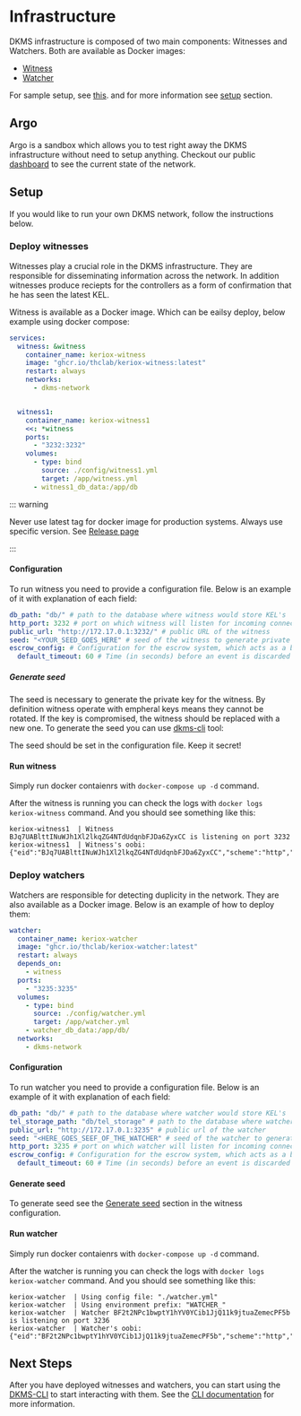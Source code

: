 # Infrastructure

DKMS infrastructure is composed of two main components: Witnesses and Watchers. Both are available as Docker images:

- [ Witness ](https://ghcr.io/thclab/keriox-witness)
- [ Watcher ](https://ghcr.io/thclab/keriox-watcher)

For sample setup, see [this](https://github.com/THCLab/dkms-demo/blob/main/infrastructure/docker-compose.yml).
and for more information see [setup](#setup) section.

## Argo

Argo is a sandbox which allows you to test right away the DKMS infrastructure without need to setup anything.
Checkout our public [dashboard](https://dashboard.argo.colossi.network/public-dashboards/2bdeda88c701459e8ec25802f79b7da2) to see the current state of the network.

## Setup

If you would like to run your own DKMS network, follow the instructions below.

### Deploy witnesses

Witnesses play a crucial role in the DKMS infrastructure. They are responsible
for disseminating information across the network. In addition witnesses produce
reciepts for the controllers as a form of confirmation that he has seen the
latest KEL.

Witness is available as a Docker image. Which can be eailsy deploy, below example using docker compose:

```yaml
services:
  witness: &witness
    container_name: keriox-witness
    image: "ghcr.io/thclab/keriox-witness:latest"
    restart: always
    networks:
      - dkms-network


  witness1:
    container_name: keriox-witness1
    <<: *witness
    ports:
      - "3232:3232"
    volumes:
      - type: bind
        source: ./config/witness1.yml
        target: /app/witness.yml
      - witness1_db_data:/app/db
```

::: warning

Never use latest tag for docker image for production systems. Always use specific version. See [Release page](https://github.com/THCLab/keriox/releases)

:::

#### Configuration

To run witness you need to provide a configuration file. Below is an example of it with explanation of each field:

```yaml
db_path: "db/" # path to the database where witness would store KEL's
http_port: 3232 # port on which witness will listen for incoming connections
public_url: "http://172.17.0.1:3232/" # public URL of the witness
seed: "<YOUR_SEED_GOES_HERE" # seed of the witness to generate private key, keep this secret!
escrow_config: # Configuration for the escrow system, which acts as a buffer for processing events from KELs
  default_timeout: 60 # Time (in seconds) before an event is discarded after the last processing attempt. Event is processed only when new event comes.

```

##### Generate seed

The seed is necessary to generate the private key for the witness. By definition
witness operate with empheral keys means they cannot be rotated. If the key is
compromised, the witness should be replaced with a new one. To generate the seed
you can use [dkms-cli](https://github.com/THCLab/dkms-bin/releases) tool:

<Asciinema castId="xM1MiAzgCsYAWoeHxhEEm3bt8" />

The seed should be set in the configuration file. Keep it secret!

#### Run witness

Simply run docker contaienrs with `docker-compose up -d` command.

After the witness is running you can check the logs with `docker logs keriox-witness` command. And you should see something like this:

```shell
keriox-witness1  | Witness BJq7UABlttINuWJh1Xl2lkqZG4NTdUdqnbFJDa6ZyxCC is listening on port 3232
keriox-witness1  | Witness's oobi: {"eid":"BJq7UABlttINuWJh1Xl2lkqZG4NTdUdqnbFJDa6ZyxCC","scheme":"http","url":"http://localhost:3232/"}
```

### Deploy watchers

Watchers are responsible for detecting duplicity in the network. They are also available as a Docker image. Below is an example of how to deploy them:

```yaml
watcher:
  container_name: keriox-watcher
  image: "ghcr.io/thclab/keriox-watcher:latest"
  restart: always
  depends_on:
    - witness
  ports:
    - "3235:3235"
  volumes:
    - type: bind
      source: ./config/watcher.yml
      target: /app/watcher.yml
    - watcher_db_data:/app/db/
  networks:
    - dkms-network
```

#### Configuration

To run watcher you need to provide a configuration file. Below is an example of it with explanation of each field:

```yaml
db_path: "db/" # path to the database where watcher would store KEL's
tel_storage_path: "db/tel_storage" # path to the database where watcher would store TEL's
public_url: "http://172.17.0.1:3235" # public url of the watcher
seed: "<HERE_GOES_SEEF_OF_THE_WATCHER" # seed of the watcher to generate private key, keep this secret!
http_port: 3235 # port on which watcher will listen for incoming connections
escrow_config: # Configuration for the escrow system, which acts as a buffer for processing events from KELs
  default_timeout: 60 # Time (in seconds) before an event is discarded after the last processing attempt. Event is processed only when new event comes.
```

#### Generate seed

To generate seed see the [Generate seed](#generate-seed) section in the witness configuration.

#### Run watcher

Simply run docker contaienrs with `docker-compose up -d` command.

After the watcher is running you can check the logs with `docker logs keriox-watcher` command. And you should see something like this:

```shell
keriox-watcher  | Using config file: "./watcher.yml"
keriox-watcher  | Using environment prefix: "WATCHER_"
keriox-watcher  | Watcher BF2t2NPc1bwptY1hYV0YCib1JjQ11k9jtuaZemecPF5b is listening on port 3236
keriox-watcher  | Watcher's oobi: {"eid":"BF2t2NPc1bwptY1hYV0YCib1JjQ11k9jtuaZemecPF5b","scheme":"http","url":"http://localhost:3236/"}

```

## Next Steps

After you have deployed witnesses and watchers, you can start using the [DKMS-CLI](https://github.com/THCLab/dkms-bin/releases) to start interacting with them. See the [CLI documentation](/developer-guide/client) for more information.
